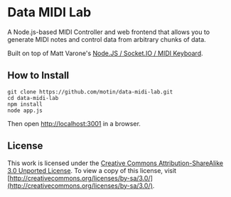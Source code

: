 # Data MIDI Lab

A Node.js-based MIDI Controller and web frontend that allows you to generate MIDI notes and control data from arbitrary chunks of data.

Built on top of Matt Varone's [Node.JS / Socket.IO / MIDI Keyboard](https://github.com/sksmatt/nodejs-ableton-piano).

## How to Install

    git clone https://github.com/motin/data-midi-lab.git
    cd data-midi-lab
    npm install
    node app.js

Then open [http://localhost:3001](http://localhost:3001) in a browser.

## License

This work is licensed under the [Creative Commons Attribution-ShareAlike 3.0 Unported License](http://creativecommons.org/licenses/by-sa/3.0/). To view a copy of this license, visit [http://creativecommons.org/licenses/by-sa/3.0/](http://creativecommons.org/licenses/by-sa/3.0/).
